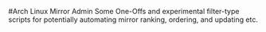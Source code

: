 #Arch Linux Mirror Admin
Some One-Offs and experimental filter-type scripts for potentially automating mirror ranking, ordering, and updating etc.
